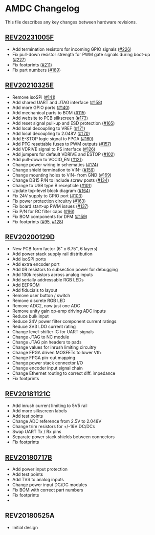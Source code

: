 # AMDC Changelog

This file describes any key changes between hardware revisions.

## [REV20231005F](https://github.com/Severson-Group/AMDC-Hardware/milestone/8)

- Add termination resistors for incoming GPIO signals ([#226](https://github.com/Severson-Group/AMDC-Hardware/issues/226))
- Fix pull-down resistor strength for PWM gate signals during boot-up ([#227](https://github.com/Severson-Group/AMDC-Hardware/issues/227))
- Fix footprints ([#211](https://github.com/Severson-Group/AMDC-Hardware/issues/211))
- Fix part numbers ([#189](https://github.com/Severson-Group/AMDC-Hardware/issues/189))

## [REV20210325E](https://github.com/Severson-Group/AMDC-Hardware/milestone/5)

- Remove isoSPI ([#141](https://github.com/Severson-Group/AMDC-Hardware/issues/141))
- Add shared UART and JTAG interface ([#158](https://github.com/Severson-Group/AMDC-Hardware/issues/158))
- Add more GPIO ports ([#140](https://github.com/Severson-Group/AMDC-Hardware/issues/140))
- Add mechanical parts to BOM ([#115](https://github.com/Severson-Group/AMDC-Hardware/issues/115))
- Add website to PCB silkscreen ([#173](https://github.com/Severson-Group/AMDC-Hardware/issues/173))
- Add reset signal pull-up and ESD protection ([#165](https://github.com/Severson-Group/AMDC-Hardware/issues/165))
- Add local decoupling to VREF ([#171](https://github.com/Severson-Group/AMDC-Hardware/issues/171))
- Add local decoupling to 2.048V ([#170](https://github.com/Severson-Group/AMDC-Hardware/issues/170))
- Add E-STOP logic signal to FPGA ([#160](https://github.com/Severson-Group/AMDC-Hardware/issues/160))
- Add PTC resettable fuses to PWM outputs ([#157](https://github.com/Severson-Group/AMDC-Hardware/issues/157))
- Add VDRIVE signal to PS interface ([#126](https://github.com/Severson-Group/AMDC-Hardware/issues/126))
- Add jumpers for default VDRIVE and ESTOP ([#102](https://github.com/Severson-Group/AMDC-Hardware/issues/102))
- Add pull-down to VCCIO_EN ([#121](https://github.com/Severson-Group/AMDC-Hardware/issues/121))
- Change power wiring in schematics ([#174](https://github.com/Severson-Group/AMDC-Hardware/issues/174))
- Change shield termination to VIN- ([#156](https://github.com/Severson-Group/AMDC-Hardware/issues/156))
- Change mounting holes to VIN- from GND ([#169](https://github.com/Severson-Group/AMDC-Hardware/issues/169))
- Change DB15 P/N to include screw posts ([#134](https://github.com/Severson-Group/AMDC-Hardware/issues/134))
- Change to USB type B recepticle ([#101](https://github.com/Severson-Group/AMDC-Hardware/issues/101))
- Update top-level block diagram ([#164](https://github.com/Severson-Group/AMDC-Hardware/issues/164))
- Fix 24V supply to GPIO port ([#103](https://github.com/Severson-Group/AMDC-Hardware/issues/103))
- Fix power protection circuitry ([#163](https://github.com/Severson-Group/AMDC-Hardware/issues/163))
- Fix board start-up PWM issues ([#137](https://github.com/Severson-Group/AMDC-Hardware/issues/137))
- Fix P/N for RC filter caps ([#96](https://github.com/Severson-Group/AMDC-Hardware/issues/96))
- Fix BOM components for DFM ([#159](https://github.com/Severson-Group/AMDC-Hardware/issues/159))
- Fix footprints ([#95](https://github.com/Severson-Group/AMDC-Hardware/issues/95), [#128](https://github.com/Severson-Group/AMDC-Hardware/issues/128))

## [REV20200129D](https://github.com/Severson-Group/AMDC-Hardware/milestone/4)

- New PCB form factor (6" x 6.75", 6 layers)
- Add power stack supply rail distribution
- Add isoSPI ports
- Add extra encoder port
- Add 0R resistors to subsection power for debugging
- Add 100k resistors across analog inputs
- Add serially addressable RGB LEDs
- Add EEPROM
- Add fiducials to layout
- Remove user button / switch
- Remove discrete RGB LED
- Remove ADC2, now just one ADC
- Remove unity gain op-amp driving ADC inputs
- Reduce bulk input
- Reduce 24V power filter component current ratings
- Reduce 3V3 LDO current rating
- Change level-shifter IC for UART signals
- Change JTAG to NC module
- Change JTAG pin headers to pads
- Change values for inrush limiting circuitry
- Change FPGA driven MOSFETs to lower Vth
- Change FPGA pin-out mapping
- Change power stack connector I/O
- Change encoder input signal chain
- Change Ethernet routing to correct diff. impedance
- Fix footprints

## [REV20181121C](https://github.com/Severson-Group/AMDC-Hardware/milestone/3)

- Add inrush current limiting to 5V5 rail
- Add more silkscreen labels
- Add test points
- Change ADC reference from 2.5V to 2.048V
- Change trim resistors for +/-16V DC/DCs
- Swap UART Tx / Rx pins
- Separate power stack shields between connectors
- Fix footprints

## [REV20180717B](https://github.com/Severson-Group/AMDC-Hardware/milestone/2)

- Add power input protection
- Add test points
- Add TVS to analog inputs
- Change power input DC/DC modules
- Fix BOM with correct part numbers
- Fix footprints
- 
## REV20180525A

- Initial design
